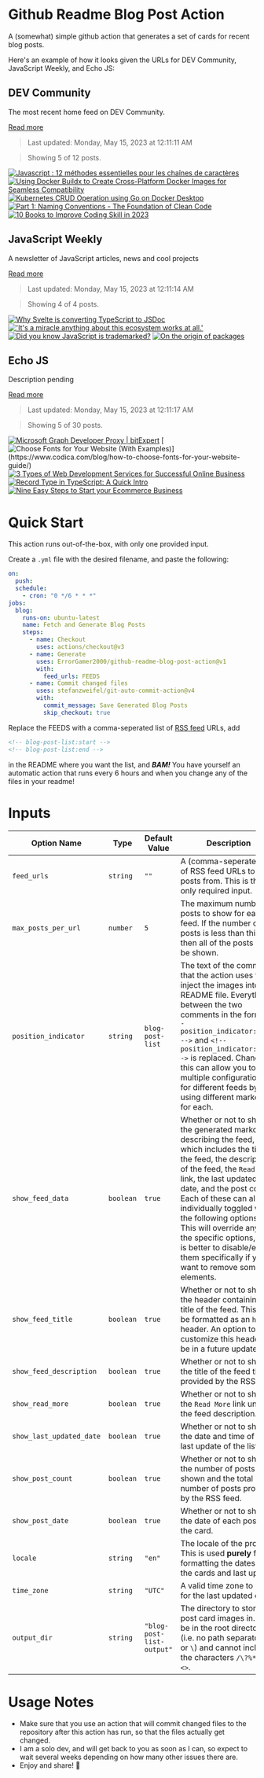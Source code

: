 # Github Readme Blog Post Action

A (somewhat) simple github action that generates a set of cards for recent blog posts.

Here's an example of how it looks given the URLs for DEV Community, JavaScript Weekly, and Echo JS:

<!-- post-list:start -->
## DEV Community

The most recent home feed on DEV Community.

[Read more](https://dev.to)
> Last updated: Monday, May 15, 2023 at 12:11:11 AM

> Showing 5 of 12 posts.

[![Javascript : 12 méthodes essentielles pour les chaînes de caractères](https://raw.githubusercontent.com/ErrorGamer2000/github-readme-blog-post-action/main/generated_files/DEV_Community/Javascript___12_méthodes_essentielles_pour_les_chaînes_de_caractères.svg)](https://dev.to/kureru/javascript-12-methodes-essentielles-pour-les-chaines-de-caracteres-5b6)
[![Using Docker Buildx to Create Cross-Platform Docker Images for Seamless Compatibility](https://raw.githubusercontent.com/ErrorGamer2000/github-readme-blog-post-action/main/generated_files/DEV_Community/Using_Docker_Buildx_to_Create_Cross-Platform_Docker_Images_for_Seamless_Compatibility.svg)](https://dev.to/aws-builders/using-docker-buildx-to-create-cross-platform-docker-images-for-seamless-compatibility-4k8b)
[![Kubernetes CRUD Operation using Go on Docker Desktop](https://raw.githubusercontent.com/ErrorGamer2000/github-readme-blog-post-action/main/generated_files/DEV_Community/Kubernetes_CRUD_Operation_using_Go_on_Docker_Desktop.svg)](https://dev.to/docker/kubernetes-crud-operation-using-go-on-docker-desktop-3l6a)
[![Part 1: Naming Conventions - The Foundation of Clean Code](https://raw.githubusercontent.com/ErrorGamer2000/github-readme-blog-post-action/main/generated_files/DEV_Community/Part_1__Naming_Conventions_-_The_Foundation_of_Clean_Code.svg)](https://dev.to/sathishskdev/part-1-naming-conventions-the-foundation-of-clean-code-51ng)
[![10 Books to Improve Coding Skill in 2023](https://raw.githubusercontent.com/ErrorGamer2000/github-readme-blog-post-action/main/generated_files/DEV_Community/10_Books_to_Improve_Coding_Skill_in_2023.svg)](https://dev.to/javinpaul/10-books-to-improve-coding-skill-in-2023-3475)


## JavaScript Weekly

A newsletter of JavaScript articles, news and cool projects

[Read more](https://javascriptweekly.com/)
> Last updated: Monday, May 15, 2023 at 12:11:14 AM

> Showing 4 of 4 posts.

[![Why Svelte is converting TypeScript to JSDoc](https://raw.githubusercontent.com/ErrorGamer2000/github-readme-blog-post-action/main/generated_files/JavaScript_Weekly/Why_Svelte_is_converting_TypeScript_to_JSDoc.svg)](https://javascriptweekly.com/issues/638)
[!['It's a miracle anything about this ecosystem works at all.'](https://raw.githubusercontent.com/ErrorGamer2000/github-readme-blog-post-action/main/generated_files/JavaScript_Weekly/'It's_a_miracle_anything_about_this_ecosystem_works_at_all.'.svg)](https://javascriptweekly.com/issues/637)
[![Did you know JavaScript is trademarked?](https://raw.githubusercontent.com/ErrorGamer2000/github-readme-blog-post-action/main/generated_files/JavaScript_Weekly/Did_you_know_JavaScript_is_trademarked_.svg)](https://javascriptweekly.com/issues/636)
[![On the origin of packages](https://raw.githubusercontent.com/ErrorGamer2000/github-readme-blog-post-action/main/generated_files/JavaScript_Weekly/On_the_origin_of_packages.svg)](https://javascriptweekly.com/issues/635)


## Echo JS

Description pending

[Read more](
http://www.echojs.com
)
> Last updated: Monday, May 15, 2023 at 12:11:17 AM

> Showing 5 of 30 posts.

[![Microsoft Graph Developer Proxy | bitExpert](https://raw.githubusercontent.com/ErrorGamer2000/github-readme-blog-post-action/main/generated_files/_Echo_JS_/Microsoft_Graph_Developer_Proxy___bitExpert.svg)](https://blog.bitexpert.de/blog/ms_graph_developer_proxy)
[![Choose Fonts for Your Website (With Examples)](https://raw.githubusercontent.com/ErrorGamer2000/github-readme-blog-post-action/main/generated_files/_Echo_JS_/Choose_Fonts_for_Your_Website_(With_Examples).svg)](https://www.codica.com/blog/how-to-choose-fonts-for-your-website-guide/)
[![3 Types of Web Development Services for Successful Online Business](https://raw.githubusercontent.com/ErrorGamer2000/github-readme-blog-post-action/main/generated_files/_Echo_JS_/3_Types_of_Web_Development_Services_for_Successful_Online_Business.svg)](https://www.estatic-infotech.com/blog/post/three-types-of-web-development-services-for-successful-online-business)
[![Record Type in TypeScript: A Quick Intro](https://raw.githubusercontent.com/ErrorGamer2000/github-readme-blog-post-action/main/generated_files/_Echo_JS_/Record_Type_in_TypeScript__A_Quick_Intro.svg)](https://dmitripavlutin.com/typescript-record/)
[![Nine Easy Steps to Start your Ecommerce Business](https://raw.githubusercontent.com/ErrorGamer2000/github-readme-blog-post-action/main/generated_files/_Echo_JS_/Nine_Easy_Steps_to_Start_your_Ecommerce_Business.svg)](https://www.estatic-infotech.com/blog/post/nine-easy-steps-to-start-your-ecommerce-business)


<!-- post-list:end -->

# Quick Start

This action runs out-of-the-box, with only one provided input.

Create a `.yml` file with the desired filename, and paste the following:

```yml
on:
  push:
  schedule:
    - cron: "0 */6 * * *"
jobs:
  blog:
    runs-on: ubuntu-latest
    name: Fetch and Generate Blog Posts
    steps:
      - name: Checkout
        uses: actions/checkout@v3
      - name: Generate
        uses: ErrorGamer2000/github-readme-blog-post-action@v1
        with:
          feed_urls: FEEDS
      - name: Commit changed files
        uses: stefanzweifel/git-auto-commit-action@v4
        with:
          commit_message: Save Generated Blog Posts
          skip_checkout: true
```

Replace the FEEDS with a comma-seperated list of [RSS feed](https://rss.com/blog/how-do-rss-feeds-work/) URLs, add

```md
<!-- blog-post-list:start -->
<!-- blog-post-list:end -->
```

in the README where you want the list, and **_BAM!_** You have yourself an automatic action that runs every 6 hours and when you change any of the files in your readme!

# Inputs

<table>
  <thead>
    <tr>
      <th>Option Name</th>
      <th>Type</th>
      <th>Default Value</th>
      <th>Description</th>
    </tr>
  </thead>
  <tbody>
    <tr>
      <td><code>feed_urls</code></td>
      <td><code>string</code></td>
      <td><code>""</code></td>
      <td>A (comma-seperated) list of RSS feed URLs to load posts from. This is the only required input.</td>
    </tr>
    <tr>
      <td><code>max_posts_per_url</code></td>
      <td><code>number</code></td>
      <td><code>5</code></td>
      <td>The maximum number of posts to show for each feed. If the number of posts is less than this, then all of the posts will be shown.</td>
    </tr>
    <tr>
      <td><code>position_indicator</code></td>
      <td><code>string</code></td>
      <td><code>blog-post-list</code></td>
      <td>The text of the comments that the action uses to inject the images into the README file. Everything between the two comments in the form <code>&lt;!-- position_indicator:start --&gt;</code> and <code>&lt;!-- position_indicator:end --&gt;</code> is replaced. Changing this can allow you to use multiple configurations for different feeds by using different markers for each.</td>
    </tr>
    <tr>
      <td><code>show_feed_data</code></td>
      <td><code>boolean</code></td>
      <td><code>true</code></td>
      <td>Whether or not to show the generated markdown describing the feed, which includes the title of the feed, the description of the feed, the <code>Read More</code> link, the last updated date, and the post count. Each of these can also be individually toggled with the following options. This will override any of the specific options, so it is better to disable/enable them specifically if you want to remove some elements.</td>
    </tr>
    <tr>
      <td><code>show_feed_title</code></td>
      <td><code>boolean</code></td>
      <td><code>true</code></td>
      <td>Whether or not to show the header containing the title of the feed. This will be formatted as an <code>h2</code> header. An option to customize this header will be in a future update.</td>
    </tr>
    <tr>
      <td><code>show_feed_description</code></td>
      <td><code>boolean</code></td>
      <td><code>true</code></td>
      <td>Whether or not to show the title of the feed that is provided by the RSS feed.</td>
    </tr>
    <tr>
      <td><code>show_read_more</code></td>
      <td><code>boolean</code></td>
      <td><code>true</code></td>
      <td>Whether or not to show the <code>Read More</code> link under the feed description.</td>
    </tr>
    <tr>
      <td><code>show_last_updated_date</code></td>
      <td><code>boolean</code></td>
      <td><code>true</code></td>
      <td>Whether or not to show the date and time of the last update of the list.</td>
    </tr>
    <tr>
      <td><code>show_post_count</code></td>
      <td><code>boolean</code></td>
      <td><code>true</code></td>
      <td>Whether or not to show the number of posts shown and the total number of posts provided by the RSS feed.</td>
    </tr>
    <tr>
      <td><code>show_post_date</code></td>
      <td><code>boolean</code></td>
      <td><code>true</code></td>
      <td>Whether or not to show the date of each post on the card.</td>
    </tr>
    <tr>
      <td><code>locale</code></td>
      <td><code>string</code></td>
      <td><code>"en"</code></td>
      <td>The locale of the project. This is used <strong>purely</strong> for formatting the dates of the cards and last update.</td>
    </tr>
    <tr>
      <td><code>time_zone</code></td>
      <td><code>string</code></td>
      <td><code>"UTC"</code></td>
      <td>A valid time zone to use for the last updated date.</td>
    </tr>
    <tr>
      <td><code>output_dir</code></td>
      <td><code>string</code></td>
      <td><code>"blog-post-list-output"</code></td>
      <td>The directory to store the post card images in. Must be in the root directory (i.e. no path separators <code>/</code> or <code>\</code>) and cannot include the characters <code>/\?%*:|"&lt;&gt;</code>.</td>
    </tr>
<!--
    <tr>
      <td><code></code></td>
      <td><cde></cde></td>
      <td><code></code></td>
      <td></td>
    </tr>
-->
  </tbody>
</table>

# Usage Notes

- Make sure that you use an action that will commit changed files to the repository after this action has run, so that the files actually get changed.
- I am a solo dev, and will get back to you as soon as I can, so expect to wait several weeks depending on how many other issues there are.
- Enjoy and share! 🤗
